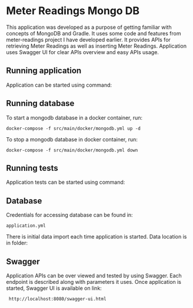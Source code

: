 # Meter Readings Mongo DB
This application was developed as a purpose of getting familiar with concepts
of MongoDB and Gradle.
It uses some code and features from meter-readings project I have developed earlier. 
It provides APIs for retrieving Meter Readings as well as inserting Meter Readings.
Application uses Swagger UI for clear APIs overview and easy APIs usage. 

## Running application
Application can be started using command:

## Running database
To start a mongodb database in a docker container, run:

    docker-compose -f src/main/docker/mongodb.yml up -d

To stop a mongodb database in docker container, run:
    
    docker-compose -f src/main/docker/mongodb.yml down

## Running tests
Application tests can be started using command:

   
## Database

  
    
Credentials for accessing database can be found in:

    application.yml
    
There is initial data import each time application is started.
Data location is in folder:

  
## Swagger
Application APIs can be over viewed and tested by using Swagger. Each endpoint is described along with parameters
 it uses. Once application is started,
Swagger UI is available on link:
 
     http://localhost:8080/swagger-ui.html
